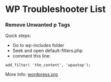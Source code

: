 WP Troubleshooter List
======================

### Remove Unwanted p Tags
Quick steps:
* Go to wp-includes folder
* Seek and open default-filters.php
* comment this line:
~~~
add_filter( 'the_content', 'wpautop');
~~~
More Info: [wordpress.org](https://wordpress.org/support/topic/unwanted-ltpgt-tags-added-to-pages)